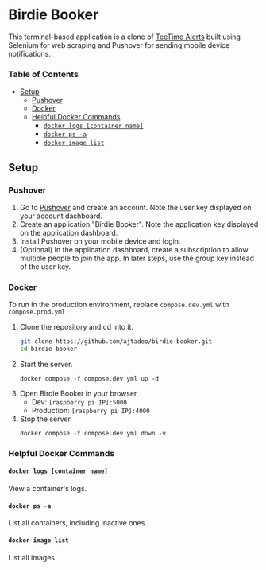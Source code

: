 # Birdie Booker <!-- omit in toc -->
This terminal-based application is a clone of [TeeTime Alerts](https://teetimealerts.io/) built using Selenium for web scraping and Pushover for sending mobile device notifications.

### Table of Contents <!-- omit in toc -->
- [Setup](#setup)
  - [Pushover](#pushover)
  - [Docker](#docker)
  - [Helpful Docker Commands](#helpful-docker-commands)
    - [`docker logs [container name]`](#docker-logs-container-name)
    - [`docker ps -a`](#docker-ps--a)
    - [`docker image list`](#docker-image-list)

## Setup

### Pushover
1. Go to [Pushover](https://pushover.net/) and create an account. Note the user key displayed on your account dashboard.
2. Create an application "Birdie Booker". Note the application key displayed on the application dashboard.
3. Install Pushover on your mobile device and login.
4. (Optional) In the application dashboard, create a subscription to allow multiple people to join the app. In later steps, use the group key instead of the user key.
    
### Docker
To run in the production environment, replace `compose.dev.yml` with `compose.prod.yml`

1. Clone the repository and cd into it.
    ```sh
    git clone https://github.com/ajtadeo/birdie-booker.git
    cd birdie-booker
    ```
2. Start the server.
    ```
    docker compose -f compose.dev.yml up -d
    ```
3. Open Birdie Booker in your browser
    * Dev: `[raspberry pi IP]:5000`
    * Production: `[raspberry pi IP]:4000`
4. Stop the server.
    ```
    docker compose -f compose.dev.yml down -v
    ```

### Helpful Docker Commands

#### `docker logs [container name]`
View a container's logs.

#### `docker ps -a`
List all containers, including inactive ones.

#### `docker image list`
List all images

<!-- ### Terminal (deprecated)
2. Install the latest Chrome for Testing and Chromedriver versions for your OS.
    * Download Chrome for Testing and Chromedriver from [this site](https://googlechromelabs.github.io/chrome-for-testing/) to your home directory.
    * Move `Chrome for Testing` into the same directory as `chromedriver`, should be something like `chromedriver-os`
    * Append `export PATH=/path/to/chromedriver-os` to `.bashrc`
3. Clone the repository and cd into it.
    ```sh
    git clone https://github.com/ajtadeo/birdie-booker.git
    cd birdie-booker
    ```
4. Create `.env` inside `birdie-booker` and add the following credentials:
    ```env
    PUSHOVER_API_KEY='secr3t'   # Birdie Booker application key
    PUSHOVER_USER_KEY='secr3t'  # User key or Group key if using a subscription
    CHROME_BINARY_PATH="/path/to/Google Chrome for Testing"
    CHROMEDRIVER_PATH="/path/to/chromedriver"
    ```
5. Set up the virtual environment using venv.
     ```sh
     python3 -m venv venv
     source venv/bin/activate
     pip3 install -r requirements.txt
     ```
6. Set up the CRON job to be run every 5 minutes.
    * Create a CRON job by entering the following code in the file opened by `crontab -e`
        ```
        SHELL=/bin/bash
        BASH_ENV=~/.bashrc
        */5 * * * * cd /path/to/birdie-booker; source venv/bin/activate; python3 /path/to/birdie-booker/main.py -s > /path/to/birdie-booker/cron.log 2>&1; deactivate
        ```
    * Make sure the `*/5 * * * * ...` command is all on one line, otherwise `crontab` will complain.
    * Check that the CRON job was created using `crontab -l`

## Available Commands

### `./main.py`
Creates an Alert and stores it in the database.

### `./main.py [-l | --list]`
Lists the Alerts currently in the database.

### `./main.py [-s | --scrape]`
Runs the web scrapers fro all Alerts currently in the database. -->